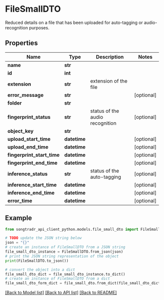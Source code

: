 # FileSmallDTO

Reduced details on a file that has been uploaded for auto-tagging or audio-recognition purposes.

## Properties

Name | Type | Description | Notes
------------ | ------------- | ------------- | -------------
**name** | **str** |  | 
**id** | **int** |  | 
**extension** | **str** | extension of the file | 
**error_message** | **str** |  | [optional] 
**folder** | **str** |  | 
**fingerprint_status** | **str** | status of the audio recognition | [optional] 
**object_key** | **str** |  | 
**upload_start_time** | **datetime** |  | [optional] 
**upload_end_time** | **datetime** |  | [optional] 
**fingerprint_start_time** | **datetime** |  | [optional] 
**fingerprint_end_time** | **datetime** |  | [optional] 
**inference_status** | **str** | status of the auto-tagging | [optional] 
**inference_start_time** | **datetime** |  | [optional] 
**inference_end_time** | **datetime** |  | [optional] 
**error_time** | **datetime** |  | [optional] 

## Example

```python
from songtradr_api_client_python.models.file_small_dto import FileSmallDTO

# TODO update the JSON string below
json = "{}"
# create an instance of FileSmallDTO from a JSON string
file_small_dto_instance = FileSmallDTO.from_json(json)
# print the JSON string representation of the object
print(FileSmallDTO.to_json())

# convert the object into a dict
file_small_dto_dict = file_small_dto_instance.to_dict()
# create an instance of FileSmallDTO from a dict
file_small_dto_form_dict = file_small_dto.from_dict(file_small_dto_dict)
```
[[Back to Model list]](../README.md#documentation-for-models) [[Back to API list]](../README.md#documentation-for-api-endpoints) [[Back to README]](../README.md)


